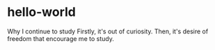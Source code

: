 # hello-world
Why I continue to study
Firstly, it's out of curiosity. Then, it's desire of freedom that encourage me to study.
